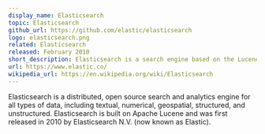 ```yaml
---
display_name: Elasticsearch
topic: Elasticsearch
github_url: https://github.com/elastic/elasticsearch
logo: elasticsearch.png
related: Elasticsearch
released: February 2010
short_description: Elasticsearch is a search engine based on the Lucene library.
url: https://www.elastic.co/
wikipedia_url: https://en.wikipedia.org/wiki/Elasticsearch
---
```

Elasticsearch is a distributed, open source search and analytics engine for all types of data, including textual, numerical, geospatial, structured, and unstructured. Elasticsearch is built on Apache Lucene and was first released in 2010 by Elasticsearch N.V. (now known as Elastic).
